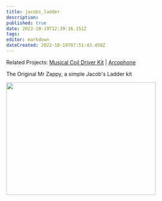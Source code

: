 ```yaml
---
title: jacobs_ladder
description: 
published: true
date: 2022-10-19T12:39:16.151Z
tags: 
editor: markdown
dateCreated: 2022-10-19T07:51:43.450Z
---
```


Related Projects: [Musical Coil Driver Kit](musicalcoildriver) \| [Arcophone](arcophone)

The Original Mr Zappy, a simple Jacob's Ladder kit

<img src="/projects/img_0989.jpg" width="400" height="300" />
